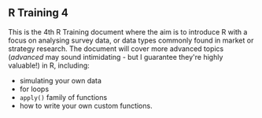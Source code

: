## R Training 4

This is the 4th R Training document where the aim is to introduce R with a focus on analysing survey data, or data types commonly found in market or strategy research. The document will cover more advanced topics (*advanced* may sound intimidating - but I guarantee they're highly valuable!) in R, including:

- simulating your own data
- for loops
- `apply()` family of functions
- how to write your own custom functions. 

